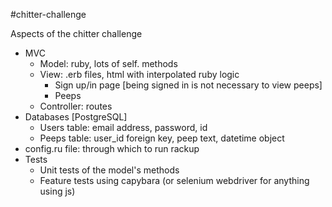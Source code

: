 #chitter-challenge

Aspects of the chitter challenge

- MVC
  - Model: ruby, lots of self. methods
  - View: .erb files, html with interpolated ruby logic
    - Sign up/in page [being signed in is not necessary to view peeps]
    - Peeps
  - Controller: routes
- Databases [PostgreSQL]
  - Users table: email address, password, id
  - Peeps table: user_id foreign key, peep text, datetime object
- config.ru file: through which to run rackup
- Tests
  - Unit tests of the model's methods
  - Feature tests using capybara (or selenium webdriver for anything using js)
